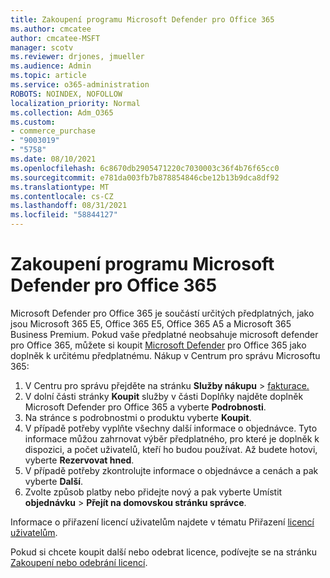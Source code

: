 ```yaml
---
title: Zakoupení programu Microsoft Defender pro Office 365
ms.author: cmcatee
author: cmcatee-MSFT
manager: scotv
ms.reviewer: drjones, jmueller
ms.audience: Admin
ms.topic: article
ms.service: o365-administration
ROBOTS: NOINDEX, NOFOLLOW
localization_priority: Normal
ms.collection: Adm_O365
ms.custom:
- commerce_purchase
- "9003019"
- "5758"
ms.date: 08/10/2021
ms.openlocfilehash: 6c8670db2905471220c7030003c36f4b76f65cc0
ms.sourcegitcommit: e781da003fb7b878854846cbe12b13b9dca8df92
ms.translationtype: MT
ms.contentlocale: cs-CZ
ms.lasthandoff: 08/31/2021
ms.locfileid: "58844127"
---
```

# <a name="purchase-microsoft-defender-for-office-365"></a>Zakoupení programu Microsoft Defender pro Office 365

Microsoft Defender pro Office 365 je součástí určitých předplatných, jako jsou Microsoft 365 E5, Office 365 E5, Office 365 A5 a Microsoft 365 Business Premium. Pokud vaše předplatné neobsahuje microsoft defender pro Office 365, můžete si koupit [Microsoft Defender](https://docs.microsoft.com/microsoft-365/security/office-365-security/office-365-atp) pro Office 365 jako doplněk k určitému předplatnému. Nákup v Centrum pro správu Microsoftu 365:

1. V Centru pro správu přejděte na stránku **Služby nákupu**  >  [fakturace.](https://go.microsoft.com/fwlink/p/?linkid=868433)
2. V dolní části stránky **Koupit** služby  v části Doplňky najděte doplněk Microsoft Defender pro Office 365 a vyberte **Podrobnosti**.
3. Na stránce s podrobnostmi o produktu vyberte **Koupit**.
4. V případě potřeby vyplňte všechny další informace o objednávce. Tyto informace můžou zahrnovat výběr předplatného, pro které je doplněk k dispozici, a počet uživatelů, kteří ho budou používat. Až budete hotovi, vyberte **Rezervovat hned**.
5. V případě potřeby zkontrolujte informace o objednávce a cenách a pak vyberte **Další**.
6. Zvolte způsob platby nebo přidejte nový a pak vyberte Umístit **objednávku**  >  **Přejít na domovskou stránku správce**.

Informace o přiřazení licencí uživatelům najdete v tématu Přiřazení [licencí uživatelům](https://docs.microsoft.com/microsoft-365/admin/manage/assign-licenses-to-users).

Pokud si chcete koupit další nebo odebrat licence, podívejte se na stránku [Zakoupení nebo odebrání licencí](https://docs.microsoft.com/microsoft-365/commerce/licenses/buy-licenses#buy-or-remove-licenses-for-your-business-subscription).